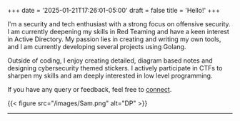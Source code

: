 +++
date = '2025-01-21T17:26:01-05:00'
draft = false
title = 'Hello!'
+++

I'm a security and tech enthusiast with a strong focus on offensive security. I am currently deepening my skills in Red Teaming and have a keen interest in Active Directory. My passion lies in creating and writing my own tools, and I am currently developing several projects using Golang.

Outside of coding, I enjoy creating detailed, diagram based notes and designing cybersecurity themed stickers. I actively participate in CTFs to sharpen my skills and am deeply interested in low level programming.

If you have any query or feedback, feel free to [connect](mailto:shuklasameep16@gmail.com).



{{< figure src="/images/Sam.png" alt="DP" >}}
___
